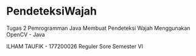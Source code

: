 # PendeteksiWajah
Tugas 2 Pemrogramman Java Membuat Pendeteksi Wajah Menggunakan OpenCV - Java

ILHAM TAUFIK - 177200026
Reguler Sore Semester VI
